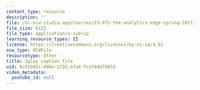 ```yaml
---
content_type: resource
description: ''
file: /ol-ocw-studio-app/courses/15-071-the-analytics-edge-spring-2017/6c61b85c408e5732a7a4fce704d78033_fsF79kN9G28.vtt
file_size: 6125
file_type: application/x-subrip
learning_resource_types: []
license: https://creativecommons.org/licenses/by-nc-sa/4.0/
ocw_type: OCWFile
resourcetype: Other
title: 3play caption file
uid: 6c61b85c-408e-5732-a7a4-fce704d78033
video_metadata:
  youtube_id: null
---
```

